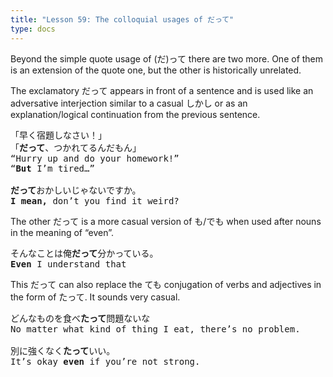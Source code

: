 ```yaml
---
title: "Lesson 59: The colloquial usages of だって"
type: docs
---
```



Beyond the simple quote usage of (だ)って there are two more. One of them is an extension of the quote one, but the other is historically unrelated. 

The exclamatory だって appears in front of a sentence and is used like an adversative interjection similar to a casual しかし or as an explanation/logical continuation from the previous sentence.

<pre>
「早く宿題しなさい！」
「<b>だって</b>、つかれてるんだもん」
“Hurry up and do your homework!”
“<b>But</b> I’m tired…”

<b>だって</b>おかしいじゃないですか。
<b>I mean,</b> don’t you find it weird?
</pre>

The other だって is a more casual version of も/でも when used after nouns in the meaning of “even”. 

<pre>
そんなことは俺<b>だって</b>分かっている。
<b>Even</b> I understand that
</pre>

This だって can also replace the ても conjugation of verbs and adjectives in the form of たって. It sounds very casual.

<pre>
どんなものを食べ<b>たって</b>問題ないな
No matter what kind of thing I eat, there’s no problem.

別に強くなく<b>たって</b>いい。
It’s okay <b>even</b> if you’re not strong.
</pre>